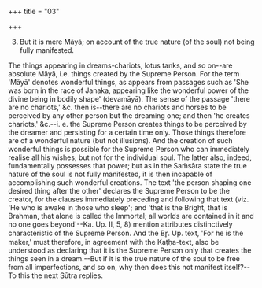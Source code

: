 +++
title = "03"

+++


3. But it is mere Māyā; on account of the true nature (of the soul) not being fully manifested.

The things appearing in dreams-chariots, lotus tanks, and so on--are absolute Māyā, i.e. things created by the Supreme Person. For the term 'Māyā' denotes wonderful things, as appears from passages such as 'She was born in the race of Janaka, appearing like the wonderful power of the divine being in bodily shape' (devamāyā). The sense of the passage 'there are no chariots,' &c. then is--there are no chariots and horses to be perceived by any other person but the dreaming one; and then 'he creates chariots,' &c.--i. e. the Supreme Person creates things to be perceived by the dreamer and persisting for a certain time only. Those things therefore are of a wonderful nature (but not illusions). And the creation of such wonderful things is possible for the Supreme Person who can immediately realise all his wishes; but not for the individual soul. The latter also, indeed, fundamentally possesses that power; but as in the Saṁsāra state the true nature of the soul is not fully manifested, it is then incapable of accomplishing such wonderful creations. The text 'the person shaping one desired thing after the other' declares the Supreme Person to be the creator, for the clauses immediately preceding and following that text (viz. 'He who is awake in those who sleep'; and 'that is the Bright, that is Brahman, that alone is called the Immortal; all worlds are contained in it and no one goes beyond'--Ka. Up. II, 5, 8) mention attributes distinctively characteristic of the Supreme Person. And the Br̥. Up. text, 'For he is the maker,' must therefore, in agreement with the Kaṭḥa-text, also be understood as declaring that it is the Supreme Person only that creates the things seen in a dream.--But if it is the true nature of the soul to be free from all imperfections, and so on, why then does this not manifest itself?--To this the next Sūtra replies.

